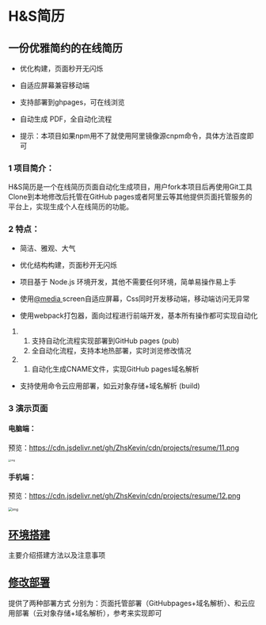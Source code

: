 # H&S简历


## 一份优雅简约的在线简历

- 优化构建，页面秒开无闪烁
- 自适应屏幕兼容移动端

- 支持部署到ghpages，可在线浏览
- 自动生成 PDF，全自动化流程

- 提示：本项目如果npm用不了就使用阿里镜像源cnpm命令，具体方法百度即可

### 1 项目简介：

​	H&S简历是一个在线简历页面自动化生成项目，用户fork本项目后再使用Git工具Clone到本地修改后托管在GitHub pages或者阿里云等其他提供页面托管服务的平台上，实现生成个人在线简历的功能。

### 2 特点：

- 简洁、雅观、大气
- 优化结构构建，页面秒开无闪烁

- 项目基于 Node.js 环境开发，其他不需要任何环境，简单易操作易上手
- 使用[@media ]() screen自适应屏幕，Css同时开发移动端，移动端访问无异常 

- 使用webpack打包器，面向过程进行前端开发，基本所有操作都可实现自动化 

1. 1. 支持自动化流程实现部署到GitHub pages (pub)
   2. 全自动化流程，支持本地热部署，实时浏览修改情况

1. 1. 自动化生成CNAME文件，实现GitHub pages域名解析

- 支持使用命令云应用部署，如云对象存储+域名解析 (build)



### 3 演示页面

#### 电脑端：

预览：https://cdn.jsdelivr.net/gh/ZhsKevin/cdn/projects/resume/11.png

<img src="https://cdn.nlark.com/yuque/0/2022/png/22559567/1647147981439-12e2ed9b-34a7-4f60-bda8-feba09b82cf5.png" alt="img" style="zoom: 33%;" />

#### 手机端：

预览：https://cdn.jsdelivr.net/gh/ZhsKevin/cdn/projects/resume/12.png

<img src="https://cdn.nlark.com/yuque/0/2022/png/22559567/1647148250975-f12578b7-44a3-4a28-a94c-ceb568435702.png" alt="img" style="zoom: 50%;" />



## [环境搭建](https://www.yuque.com/docs/share/aa48414e-1e2e-455a-a070-722d6b15473c?#)

主要介绍搭建方法以及注意事项

## [修改部署](https://www.yuque.com/docs/share/8ba5f1c4-bebe-4199-9307-8433644836d2?#)

提供了两种部署方式 分别为：页面托管部署（GitHubpages+域名解析）、和云应用部署（云对象存储+域名解析），参考来实现即可
